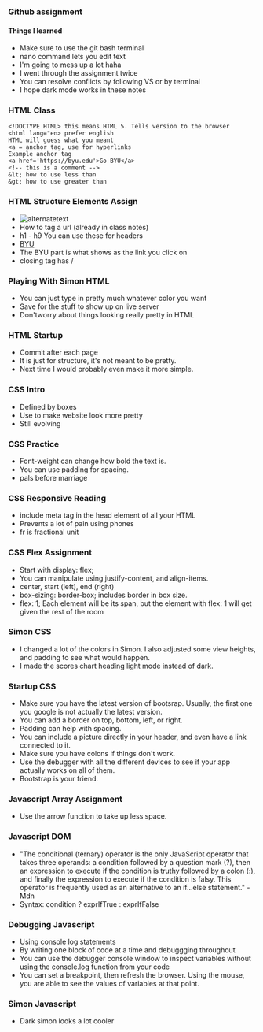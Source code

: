 
### Github assignment ###
   #### Things I learned ####
   * Make sure to use the git bash terminal
   * nano command lets you edit text
   * I'm going to mess up a lot haha
   * I went through the assignment twice
   * You can resolve conflicts by following VS or by terminal
   * I hope dark mode works in these notes
### HTML Class ###
    <!DOCTYPE HTML> this means HTML 5. Tells version to the browser
    <html lang="en> prefer english
    HTML will guess what you meant
    <a = anchor tag, use for hyperlinks
    Example anchor tag
    <a href='https://byu.edu'>Go BYU</a>
    <!-- this is a comment -->
    &lt; how to use less than
    &gt; how to use greater than
### HTML Structure Elements Assign ###
   * <img src="url" alt="alternatetext">
   * How to tag a url (already in class notes)
   * h1 - h9 You can use these for headers
   * <a href="https://byu.edu">BYU</a>
   * The BYU part is what shows as the link you click on
   * closing tag has /
### Playing With Simon HTML ###
   - You can just type in pretty much whatever color you want
   - Save for the stuff to show up on live server
   - Don'tworry about things looking really pretty in HTML
### HTML Startup ###
- Commit after each page
- It is just for structure, it's not meant to be pretty.
- Next time I would probably even make it more simple.
### CSS Intro ###
- Defined by boxes
- Use to make website look more pretty
- Still evolving
### CSS Practice ###
- Font-weight can change how bold the text is.
- You can use padding for spacing.
- pals before marriage
### CSS Responsive Reading ###
- include meta tag in the head element of all your HTML
- Prevents a lot of pain using phones
- fr is fractional unit
### CSS Flex Assignment ###
- Start with display: flex;
- You can manipulate using justify-content, and align-items.
- center, start (left), end (right)
- box-sizing: border-box; includes border in box size.
- flex: 1; Each element will be its span, but the element with flex: 1 will get given the rest of the room
### Simon CSS ###
-  I changed a lot of the colors in Simon. I also adjusted some view heights, and padding to see what would happen.
-  I made the scores chart heading light mode instead of dark.
### Startup CSS ###
- Make sure you have the latest version of bootsrap. Usually, the first one you google is not actually the latest version.
- You can add a border on top, bottom, left, or right.
- Padding can help with spacing.
- You can include a picture directly in your header, and even have a link connected to it.
- Make sure you have colons if things don't work.
- Use the debugger with all the different devices to see if your app actually works on all of them.
- Bootstrap is your friend.
### Javascript Array Assignment ###
- Use the arrow function to take up less space.
### Javascript DOM ###
- "The conditional (ternary) operator is the only JavaScript operator that takes three operands: a condition followed by a question mark (?), then an expression to execute if the condition is truthy followed by a colon (:), and finally the expression to execute if the condition is falsy. This operator is frequently used as an alternative to an if...else statement." - Mdn
- Syntax: condition ? exprIfTrue : exprIfFalse
### Debugging Javascript ###
- Using console log statements
- By writing one block of code at a time and debuggging throughout
- You can use the debugger console window to inspect variables without using the console.log function from your code
- You can set a breakpoint, then refresh the browser. Using the mouse, you are able to see the values of variables at that point.
### Simon Javascript ###
- Dark simon looks a lot cooler

